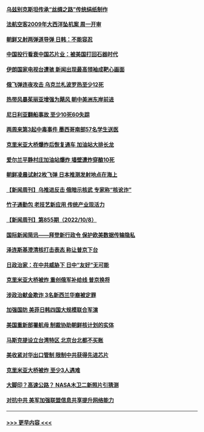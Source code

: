 #### [乌兹别克斯坦传承“丝绸之路”传统绢纸制作](../pages/prog202/a103547436.md?t=10100250) 
#### [法航空客2009年大西洋坠机案 周一开审](../pages/prog202/a103547444.md?t=10100250) 
#### [朝鲜又射两弹道导弹 日韩：不能容忍](../pages/prog202/a103547426.md?t=10100250) 
#### [中国投行看衰中国芯片业：被美国打回石器时代](../pages/prog202/a103547384.md?t=10100250) 
#### [伊朗国家电视台遭骇 新闻出现最高领袖成靶心画面](../pages/prog202/a103547390.md?t=10100250) 
#### [俄飞弹连夜攻击 乌克兰札波罗热至少12死](../pages/prog202/a103547364.md?t=10100250) 
#### [热带风暴茱丽亚增强为飓风 朝中美洲东岸前进](../pages/prog202/a103547344.md?t=10100250) 
#### [尼日利亚翻船事故 至少10死60失踪](../pages/prog202/a103547338.md?t=10100250) 
#### [两周来第3起中毒事件 墨西哥南部57名学生送医](../pages/prog202/a103547335.md?t=10100250) 
#### [克里米亚大桥爆炸后恢复通车 加油站大排长龙](../pages/prog202/a103547323.md?t=10100250) 
#### [爱尔兰平静村庄加油站爆炸 墙壁遭炸穿酿10死](../pages/prog202/a103547284.md?t=10100250) 
#### [朝鲜凌晨试射2枚飞弹 日本推测发射地点在海上](../pages/prog202/a103547278.md?t=10100250) 
#### [【新闻周刊】乌推进反击 俄暗示核武 专家称“核讹诈”](../pages/prog202/a103547102.md?t=10100250) 
#### [竹子通勤包 老技艺新应用 传统产业现活力](../pages/prog202/a103547060.md?t=10100250) 
#### [【新闻周刊】第855期（2022/10/8）](../pages/prog202/a103547106.md?t=10100250) 
#### [国际新闻简讯——拜登新行政令 保护欧美数据传输隐私](../pages/prog202/a103547046.md?t=10100250) 
#### [泽连斯基澄清核打击表态 称让普京下台](../pages/prog202/a103547039.md?t=10100250) 
#### [日政治家：在中共威胁下 日中“友好”无可能](../pages/prog202/a103547052.md?t=10100250) 
#### [克里米亚大桥被炸 重创俄军补给线 普京换将](../pages/prog202/a103547050.md?t=10100250) 
#### [涉政治献金欺诈 3名新西兰华裔被定罪](../pages/prog202/a103547007.md?t=10100250) 
#### [加强国防 美菲日韩四国大规模联合军演](../pages/prog202/a103546978.md?t=10100250) 
#### [美国重新部署航母 制裁协助朝鲜核计划的实体](../pages/prog202/a103546969.md?t=10100250) 
#### [马斯克提设立台湾特区 北京台北都不买账](../pages/prog202/a103546906.md?t=10100250) 
#### [美收紧对华出口管制 限制中共获得先进芯片](../pages/prog202/a103546848.md?t=10100250) 
#### [克里米亚大桥被炸 至少3人遇难](../pages/prog202/a103546850.md?t=10100250) 
#### [大脚印？高速公路？ NASA木卫二新照片引猜测](../pages/prog202/a103546783.md?t=10100250) 
#### [对抗中共 美军加强联盟信息共享提升网络能力](../pages/prog202/a103546777.md?t=10100250) 

----
#### [ >>> 更早内容 <<< ](../indexes/prog202-earlier.md)
